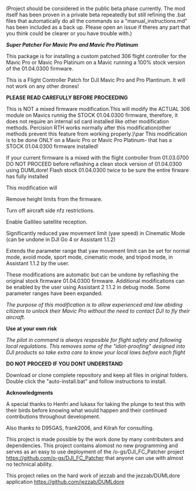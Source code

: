 (Project should be considered in the public beta phase currently. The mod itself has been proven in a private beta repeatedly but still refining the .bat files that automatically do all the commands so a "manual_instructions.md" has been included as a back up. Please open an issue if theres any part that you think could be clearer or you have trouble with.) 

***Super Patcher For Mavic Pro and Mavic Pro Platinum***

This package is for installing a custom patched 306 flight controller for the Mavic Pro or Mavic Pro Platinum on a Mavic running a 100% stock version of the 01.04.0300 firmware.

This is a Flight Controller Patch for DJI Mavic Pro and Pro Plantinum. It will not work on any other drones!

**PLEASE READ CAREFULLY BEFORE PROCEEDING**

This is NOT a mixed firmware modification.This will modify the ACTUAL 306 module on Mavics runnig the STOCK 01.04.0300 firmware, therefore, it does not require an internal sd card installed like other modification methods. Percision RTH works normally after this modification(other methods prevent this feature from working properly.)\par This modification is to be done ONLY on a Mavic Pro or Mavic Pro Platinum- that has a STOCK 01.04.0300 firmware installed!

If your current firmware is a mixed with the flight controller from 01.03.0700 DO NOT PROCEED before reflashing a clean stock version of 01.04.0300 using DUMLdore! Flash stock 01.04.0300 twice to be sure the entire firware has fully installed

This modification will

Remove height limits from the firmware. 

Turn off aircraft side nfz restrictions. 

Enable Gallileo satellite reception. 

Significantly reduced yaw movement limit (yaw speed) in Cinematic Mode (can be undone in DJI Go 4 or Assistant 1.1.2)

Extends the parameter range that yaw movement limit can be set for normal mode, avoid mode, sport mode, cinematic mode, and tripod mode, in Assistant 1.1.2 by the user.

These modifications are automatic but can be undone by reflashing the original stock firmware 01.04.0300 firmware. Additional modifications can be enabled by the user using Assistant 2 1.1.2 in debug mode. Some parameter ranges have been expanded.

*The purpose of this modification is to allow experienced and law abiding citizens to unlock their Mavic Pro without the need to contact DJI to fly their aircraft.*

**Use at your own risk**

*The pilot in command is always resposible for flight safety and following local regulations. This removes some of the "idiot-proofing" designed into DJI products so take extra care to know your local laws before each flight*

**DO NOT PROCEED IF YOU DONT UNDERSTAND**

Download or clone complete repository and keep all files in original folders. Double click the "auto-install.bat" and follow instructions to install.

**Acknowledgments**

A special thanks to Henfri and lukasx for taking the plunge to test this with their birds before knowing what would happen and their continued contributions throughout development.

Also thanks to D95GAS, frank2006, and Kilrah for consulting.

This project is made possible by the work done by many contributers and dependencies. This project contains alomost no new programming and serves as an easy to use deployment of the /o-gs/DJI_FC_Patcher project https://github.com/o-gs/DJI_FC_Patcher that anyone can use with almost no technical ability.

This project relies on the hard work of jezzab and the jezzab/DUMLdore application https://github.com/jezzab/DUMLdore
